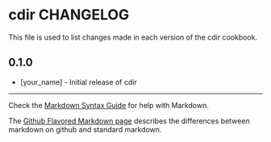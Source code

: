# cdir CHANGELOG

This file is used to list changes made in each version of the cdir cookbook.

## 0.1.0
- [your_name] - Initial release of cdir

- - -
Check the [Markdown Syntax Guide](http://daringfireball.net/projects/markdown/syntax) for help with Markdown.

The [Github Flavored Markdown page](http://github.github.com/github-flavored-markdown/) describes the differences between markdown on github and standard markdown.

